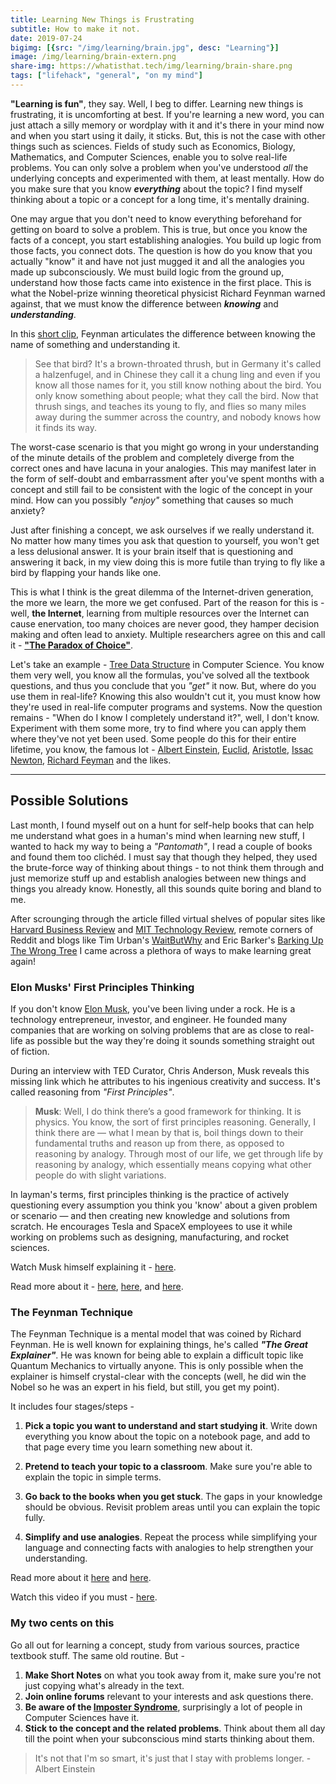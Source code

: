 ```yaml
---
title: Learning New Things is Frustrating
subtitle: How to make it not.
date: 2019-07-24
bigimg: [{src: "/img/learning/brain.jpg", desc: "Learning"}]
image: /img/learning/brain-extern.png
share-img: https://whatisthat.tech/img/learning/brain-share.png
tags: ["lifehack", "general", "on my mind"]
---
```


**"Learning is fun"**, they say. Well, I beg to differ. Learning new things is frustrating, it is uncomforting at best. If you're learning a new word, you can just attach a silly memory or wordplay with it and it's there in your mind now and when you start using it daily, it sticks. But, this is not the case with other things such as sciences. Fields of study such as Economics, Biology, Mathematics, and Computer Sciences, enable you to solve real-life problems. You can only solve a problem when you've understood _all_ the underlying concepts and experimented with them, at least mentally. How do you make sure that you know **_everything_** about the topic? I find myself thinking about a topic or a concept for a long time, it's mentally draining.

One may argue that you don't need to know everything beforehand for getting on board to solve a problem. This is true, but once you know the facts of a concept, you start establishing analogies. You build up logic from those facts, you connect dots. The question is how do you know that you actually "know" it and have not just mugged it and all the analogies you made up subconsciously. We must build logic from the ground up, understand how those facts came into existence in the first place. This is what the Nobel-prize winning theoretical physicist Richard Feynman warned against, that we must know the difference between _**knowing**_ and _**understanding**_. 

In this [short clip](https://www.youtube.com/watch?v=lFIYKmos3-s), Feynman articulates the difference between knowing the name of something and understanding it.

>See that bird? It's a brown-throated thrush, but in Germany it's called a halzenfugel, and in Chinese they call it a chung ling and even if you know all 
>those names for it, you still know nothing about the bird. You only know something about people; what they call the bird. Now that thrush sings, and teaches 
>its young to fly, and flies so many miles away during the summer across the country, and nobody knows how it finds its way.

The worst-case scenario is that you might go wrong in your understanding of the minute details of the problem and completely diverge from the correct ones and have lacuna in your analogies. This may manifest later in the form of self-doubt and embarrassment after you've spent months with a concept and still fail to be consistent with the logic of the concept in your mind. How can you possibly _"enjoy"_ something that causes so much anxiety?

Just after finishing a concept, we ask ourselves if we really understand it. No matter how many times you ask that question to yourself, you won't get a less delusional answer. It is your brain itself that is questioning and answering it back, in my view doing this is more futile than trying to fly like a bird by flapping your hands like one. 

This is what I think is the great dilemma of the Internet-driven generation, the more we learn, the more we get confused. Part of the reason for this is - well, **the Internet**, learning from multiple resources over the Internet can cause enervation, too many choices are never good, they hamper decision making and often lead to anxiety. Multiple researchers agree on this and call it - [**"The Paradox of Choice"**](https://en.wikipedia.org/wiki/The_Paradox_of_Choice).

Let's take an example - [Tree Data Structure](https://en.wikipedia.org/wiki/Tree_(data_structure)) in Computer Science. You know them very well, you know all the formulas, you've solved all the textbook questions, and thus you conclude that you _"get"_ it now. But, where do you use them in real-life? Knowing this also wouldn't cut it, you must know how they're used in real-life computer programs and systems. Now the question remains - "When do I know I completely understand it?", well, I don't know. Experiment with them some more, try to find where you can apply them where they've not yet been used. Some people do this for their entire lifetime, you know, the famous lot - [Albert Einstein](https://en.wikipedia.org/wiki/Albert_Einstein), [Euclid](https://en.wikipedia.org/wiki/Euclid), [Aristotle](https://en.wikipedia.org/wiki/Aristotle), [Issac Newton](https://en.wikipedia.org/wiki/Isaac_Newton), [Richard Feyman](https://en.wikipedia.org/wiki/Richard_Feynman) and the likes.

---

## Possible Solutions
Last month, I found myself out on a hunt for self-help books that can help me understand what goes in a human's mind when learning new stuff, I wanted to hack my way to being a _"Pantomath"_, I read a couple of books and found them too clichéd. I must say that though they helped, they used the brute-force way of thinking about things - to not think them through and just memorize stuff up and establish analogies between new things and things you already know. Honestly, all this sounds quite boring and bland to me. 

After scrounging through the article filled virtual shelves of popular sites like [Harvard Business Review](https://hbr.org/) and [MIT Technology Review](https://www.technologyreview.com/), remote corners of Reddit and blogs like Tim Urban's [WaitButWhy](https://waitbutwhy.com/) and Eric Barker's [Barking Up The Wrong Tree](https://www.bakadesuyo.com/) I came across a plethora of ways to make learning great again!

### Elon Musks' First Principles Thinking
If you don't know [Elon Musk](https://en.wikipedia.org/wiki/Elon_Musk), you've been living under a rock. He is a technology entrepreneur, investor, and engineer. He founded many companies that are working on solving problems that are as close to real-life as possible but the way they're doing it sounds something straight out of fiction.

During an interview with TED Curator, Chris Anderson, Musk reveals this missing link which he attributes to his ingenious creativity and success. It's called reasoning from _"First Principles"_.

>**Musk**: Well, I do think there’s a good framework for thinking. It is physics. You know, the sort of first principles reasoning. Generally, I think there are — 
>what I mean by that is, boil things down to their fundamental truths and reason up from there, as opposed to reasoning by analogy.
>Through most of our life, we get through life by reasoning by analogy, which essentially means copying what other people do with slight variations.

In layman's terms, first principles thinking is the practice of actively questioning every assumption you think you 'know' about a given problem or scenario — and then creating new knowledge and solutions from scratch. He encourages Tesla and SpaceX employees to use it while working on problems such as designing, manufacturing, and rocket sciences.

Watch Musk himself explaining it - [here](https://www.youtube.com/watch?v=NV3sBlRgzTI).

Read more about it - [here](https://fs.blog/2018/04/first-principles/), [here](https://medium.com/the-mission/elon-musks-3-step-first-principles-thinking-how-to-think-and-solve-difficult-problems-like-a-ba1e73a9f6c0), and [here](https://jamesclear.com/first-principles).

### The Feynman Technique
The Feynman Technique is a mental model that was coined by Richard Feynman. He is well known for explaining things, he's called _**"The Great Explainer"**_. He was known for being able to explain a difficult topic like Quantum Mechanics to virtually anyone. This is only possible when the explainer is himself crystal-clear with the concepts (well, he did win the Nobel so he was an expert in his field, but still, you get my point).

It includes four stages/steps -

1. **Pick a topic you want to understand and start studying it**. Write down everything you know about the topic on a notebook page, and add to that page every time you learn something new about it.

2. **Pretend to teach your topic to a classroom**. Make sure you're able to explain the topic in simple terms.

3. **Go back to the books when you get stuck**. The gaps in your knowledge should be obvious. Revisit problem areas until you can explain the topic fully.

4. **Simplify and use analogies**. Repeat the process while simplifying your language and connecting facts with analogies to help strengthen your understanding.

Read more about it [here](https://curiosity.com/topics/learn-anything-in-four-steps-with-the-feynman-technique-curiosity/) and [here](https://fs.blog/2012/04/feynman-technique/).

Watch this video if you must - [here](https://www.youtube.com/watch?v=tkm0TNFzIeg).

### My two cents on this
Go all out for learning a concept, study from various sources, practice textbook stuff. The same old routine. But -

1. **Make Short Notes** on what you took away from it, make sure you're not just copying what's already in the text.
2. **Join online forums** relevant to your interests and ask questions there.
3. **Be aware of the [Imposter Syndrome](https://en.wikipedia.org/wiki/Impostor_syndrome)**, surprisingly a lot of people in Computer Sciences have it.
4. **Stick to the concept and the related problems**. Think about them all day till the point when your subconscious mind starts thinking about them.

>It's not that I'm so smart, it's just that I stay with problems longer. - Albert Einstein
